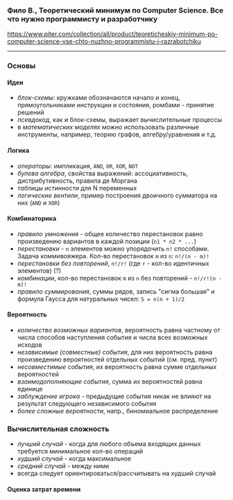 ### Фило В., Теоретический минимум по Computer Science. Все что нужно программисту и разработчику
<https://www.piter.com/collection/all/product/teoreticheskiy-minimum-po-computer-science-vse-chto-nuzhno-programmistu-i-razrabotchiku>

---

### Основы

#### Идеи
- *блок-схемы*: кружками обозначаются начало и конец, прямоугольниками инструкции и состояния, ромбами - принятие решений
- *псевдокод*, как и блок-схемы, выражает вычислительные процессы
- в *математических моделях* можно использовать различные инструменты, например, теорию графов, алгебру/уравнения и т.д.

#### Логика
- *операторы*: импликация, `AND`, `OR`, `XOR`, `NOT`
- *булева алгебра*, свойства выражений: ассоциативность, дистрибутивность, правила де Моргана
- *таблицы истинности* для N переменных
- *логические вентили*, пример построения двоичного сумматора на них (`AND` и `XOR`)

#### Комбинаторика
- *правило умножения* - общее количество перестановок равно произведению вариантов в каждой позиции (`n1 * n2 * ...`)
- *перестановки* - `n` элементов можно упорядочить `n!` способами. Задача коммивояжера. Кол-во перестановок `m` из `n`: `n!/(n - m)!`
- *перестановки без повторений*, `n!/r!` (где `r` - кол-во идентичных элементов) (?)
- *комбинации*, кол-во перестановок `m` из `n` без повторений - `n!/r!(n - m)!`
- *правило суммирования*, суммы рядов, запись "сигма большая" и формула Гаусса для натуральных чисел: `S = n(n + 1)/2`

#### Вероятность
- *количество возможных вариантов*, вероятность равна частному от числа способов наступления события и числа всех возможных исходов
- *независимые (совместные) события*, для них вероятность равна произведению вероятностей отдельных событий (см. пред. пункт)
- *несовместимые события*, их вероятность равна сумме отдельных вероятностей
- *взаимодополняющие события*, сумма их вероятностей равна единице
- *заблуждение игрока* - предыдущие события никак не влияют на результат следующего независимого события
- *более сложные вероятности*, напр., биномиальное распределение

### Вычислительная сложность
- *лучший случай* - когда для любого объема входящих данных требуется минимальное кол-во операций
- *худший случай* - когда максимальное
- *средний случай* - между ними
- всегда следует ориентироваться/рассчитывать на худший случай

#### Оценка затрат времени
